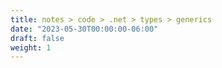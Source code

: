 ```yaml
---
title: notes > code > .net > types > generics
date: "2023-05-30T00:00:00-06:00"
draft: false
weight: 1
---
```

